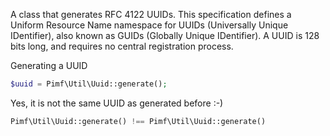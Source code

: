 A class that generates RFC 4122 UUIDs. This specification defines a Uniform Resource Name namespace for UUIDs (Universally Unique IDentifier),
also known as GUIDs (Globally Unique IDentifier). A UUID is 128 bits long, and requires no central registration process.

Generating a UUID

```php
$uuid = Pimf\Util\Uuid::generate();
```

Yes, it is not the same UUID as generated before :-)

```php
Pimf\Util\Uuid::generate() !== Pimf\Util\Uuid::generate()
```